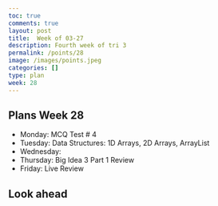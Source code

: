```yaml
---
toc: true
comments: true
layout: post
title:  Week of 03-27
description: Fourth week of tri 3
permalink: /points/28
image: /images/points.jpeg
categories: []
type: plan
week: 28
---
```


## Plans Week 28
> 
- Monday: MCQ Test # 4
- Tuesday: Data Structures: 1D Arrays, 2D Arrays, ArrayList
- Wednesday: 
- Thursday: Big Idea 3 Part 1 Review
- Friday: Live Review

## Look ahead
> 